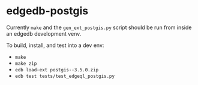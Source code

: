# edgedb-postgis

Currently ``make`` and the ``gen_ext_postgis.py`` script should be run
from inside an edgedb development venv.

To build, install, and test into a dev env:
- ``make``
- ``make zip``
- ``edb load-ext postgis--3.5.0.zip``
- ``edb test tests/test_edgeql_postgis.py``

